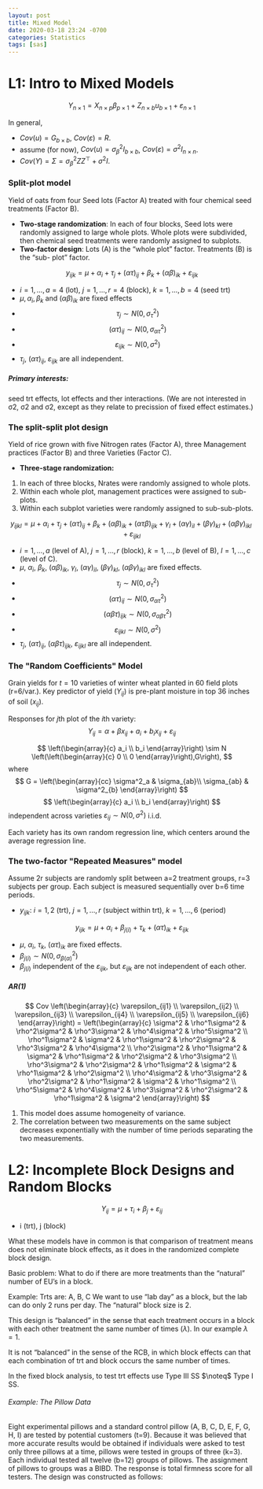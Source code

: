 ```yaml
---
layout: post
title: Mixed Model
date: 2020-03-18 23:24 -0700
categories: Statistics
tags: [sas]
---
```


# L1: Intro to Mixed Models
$$
Y_{n\times 1} = X_{n\times p}\beta_{p\times 1} + Z_{n\times b}u_{b\times 1} + \varepsilon_{n\times 1}
$$

In general,
* $Cov(u) = G_{b\times b}$, $Cov(\varepsilon) = R$.
* assume (for now), $Cov(u) = \sigma_{\beta}^2 I_{b\times b}$, $Cov(\varepsilon) = \sigma^2I_{n\times n}$.
* $Cov(Y) = \Sigma = \sigma^2_{\beta}ZZ^{\top} + \sigma^2I$.

### Split-plot model
Yield of oats from four Seed lots (Factor A) treated with four chemical seed treatments (Factor B).

* **Two-stage randomization**: In each of four blocks, Seed lots were randomly assigned to large whole plots. Whole plots were subdivided, then chemical seed treatments were randomly assigned to subplots.
* **Two-factor design**: Lots (A) is the “whole plot” factor. Treatments (B) is the “sub- plot” factor.

$$
y_{ijk} = \mu + \alpha_i + \tau_j + (\alpha\tau)_{ij} + \beta_k + (\alpha\beta)_{ik} + \varepsilon_{ijk}
$$
* $i=1,\ldots,a=4$ (lot), $j=1,\ldots,r=4$ (block), $k=1,\ldots,b=4$ (seed trt)
* $\mu, \alpha_i, \beta_k$ and $(\alpha\beta)_{ik}$ are fixed effects
* $$\tau_j \sim N(0,\sigma^2_{\tau})$$
* $$(\alpha\tau)_{ij} \sim N(0,\sigma_{\alpha\tau}^2)$$
* $$\varepsilon_{ijk} \sim N(0,\sigma^2)$$
* $\tau_j$, $(\alpha\tau)_{ij}$, $\varepsilon_{ijk}$ are all independent.


##### Primary interests:
seed trt effects, lot effects and ther interactions. (We are not interested in σ2, σ2 and σ2, except
as they relate to precission of fixed effect estimates.)

### The split-split plot design
Yield of rice grown with five Nitrogen rates (Factor A), three Management practices (Factor B) and three Varieties (Factor C).

* **Three-stage randomization:**
1. In each of three blocks, Nrates were randomly assigned to whole plots.
2. Within each whole plot, management practices were assigned to sub-plots.
3. Within each subplot varieties were randomly assigned to sub-sub-plots.

$$
y_{ijkl} = \mu + \alpha_i + \tau_j + (\alpha\tau)_{ij} + \beta_k + (\alpha\beta)_{ik} + (\alpha\tau\beta)_{ijk} + \gamma_l + (\alpha\gamma)_{il} + (\beta\gamma)_{kl} + (\alpha\beta\gamma)_{ikl} + \varepsilon_{ijkl}
$$
* $i=1,\ldots,a$ (level of A), $j=1,\ldots,r$ (block), $k=1,\ldots,b$ (level of B), $l=1,\ldots,c$ (level of C).
* $\mu$, $\alpha_i$, $\beta_k$, $(\alpha\beta)_{ik}$, $\gamma_l$, $(\alpha\gamma)_{il}$, $(\beta\gamma)_{kl}$, $(\alpha\beta\gamma)_{ikl}$ are fixed effects.
* $$\tau_j \sim N(0,\sigma^2_{\tau})$$
* $$(\alpha\tau)_{ij} \sim N(0,\sigma^2_{\alpha\tau})$$
* $$(\alpha\beta\tau)_{ijk} \sim N(0,\sigma^2_{\alpha\beta\tau})$$
* $$\varepsilon_{ijkl} \sim N(0,\sigma^2)$$
* $\tau_j$, $(\alpha\tau)_{ij}$, $(\alpha\beta\tau)_{ijk}$, $\varepsilon_{ijkl}$ are all independent.


### The "Random Coefficients" Model
Grain yields for $t=10$ varieties of winter wheat planted in 60 field plots (r=6/var.).
Key predictor of yield $(Y_{ij})$ is pre-plant moisture in top 36 inches of soil $(x_{ij})$.

Responses for $j$th plot of the $i$th variety:
$$
Y_{ij} = \alpha + \beta x_{ij} + a_i + b_ix_{ij} + \varepsilon_{ij}
$$

$$
\left(\begin{array}{c}
a_i \\
b_i
\end{array}\right) \sim N
\left(\left(\begin{array}{c}
0 \\
0
\end{array}\right),G\right),
$$
where
$$ G =
\left(\begin{array}{cc}
\sigma^2_a & \sigma_{ab}\\
\sigma_{ab} & \sigma^2_{b}
\end{array}\right)
$$
$$
\left(\begin{array}{c}
a_i \\
b_i
\end{array}\right)
$$ independent across varieties
$\varepsilon_{ij}\sim N(0,\sigma^2)$ i.i.d.

Each variety has its own random regression line, which centers around the average regression line.

### The two-factor "Repeated Measures" model
Assume 2r subjects are randomly split between a=2 treatment groups, r=3
subjects per group. Each subject is measured sequentially over b=6 time periods.

* $y_{ijk}$: $i=1,2$ (trt), $j=1,\ldots,r$ (subject within trt), $k=1,\ldots,6$ (period)

$$
y_{ijk} = \mu + \alpha_i + \beta_{j(i)} + \tau_k + (\alpha\tau)_{ik} + \varepsilon_{ijk}
$$
* $\mu$, $\alpha_i$, $\tau_k$, $(\alpha\tau)_{ik}$ are fixed effects.
* $\beta_{j(i)} \sim N(0,\sigma^2_{\beta(\alpha)})$
* $\beta_{j(i)}$ independent of the $\varepsilon_{ijk}$, but $\varepsilon_{ijk}$ are not independent of each other.

##### AR(1)

$$ Cov
\left(\begin{array}{c}
\varepsilon_{ij1} \\
\varepsilon_{ij2} \\
\varepsilon_{ij3} \\
\varepsilon_{ij4} \\
\varepsilon_{ij5} \\
\varepsilon_{ij6}
\end{array}\right) =
\left(\begin{array}{c}
      \sigma^2 & \rho^1\sigma^2 & \rho^2\sigma^2 & \rho^3\sigma^2 & \rho^4\sigma^2 & \rho^5\sigma^2 \\
\rho^1\sigma^2 &       \sigma^2 & \rho^1\sigma^2 & \rho^2\sigma^2 & \rho^3\sigma^2 & \rho^4\sigma^2 \\
\rho^2\sigma^2 & \rho^1\sigma^2 &       \sigma^2 & \rho^1\sigma^2 & \rho^2\sigma^2 & \rho^3\sigma^2 \\
\rho^3\sigma^2 & \rho^2\sigma^2 & \rho^1\sigma^2 &       \sigma^2 & \rho^1\sigma^2 & \rho^2\sigma^2 \\
\rho^4\sigma^2 & \rho^3\sigma^2 & \rho^2\sigma^2 & \rho^1\sigma^2 &       \sigma^2 & \rho^1\sigma^2 \\
\rho^5\sigma^2 & \rho^4\sigma^2 & \rho^3\sigma^2 & \rho^2\sigma^2 & \rho^1\sigma^2 &       \sigma^2  
\end{array}\right)
$$

1. This model does assume homogeneity of variance.
2. The correlation between two measurements on the same subject decreases
exponentially with the number of time periods separating the two measurements.


# L2: Incomplete Block Designs and Random Blocks
$$
Y_{ij} = \mu + \tau_i + \beta_j + \varepsilon_{ij}
$$
* i (trt), j (block)

What these models have in common is that comparison of treatment means does not eliminate block effects, as it does in the randomized complete block design.

Basic problem: What to do if there are more treatments than the “natural” number of EU’s in a block.

Example: Trts are: A, B, C We want to use “lab day” as a block, but the lab can do only 2 runs per day. The “natural” block size is 2.

This design is “balanced” in the sense that each treatment occurs in a block
with each other treatment the same number of times ($\lambda$). In our example $\lambda=1$.

It is not “balanced” in the sense of the RCB, in which block effects can that each combination of trt and block occurs the same number of times.

In the fixed block analysis, to test trt effects use Type III SS $\noteq$ Type I SS.

###### Example: The Pillow Data
Eight experimental pillows and a standard control pillow (A, B, C, D, E, F, G, H, I) are tested by potential customers (t=9). Because it was believed that more accurate results would be obtained if individuals were asked to test only three pillows at a time, pillows were tested in groups of three (k=3). Each individual tested all twelve (b=12) groups of pillows. The assignment of pillows to groups was a BIBD. The response is total firmness score for all testers. The design was constructed as follows:

